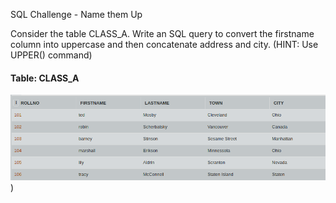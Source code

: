SQL Challenge - Name them Up

Consider the table CLASS_A. Write an SQL query to convert the firstname column into uppercase and then concatenate address and city. 
(HINT: Use UPPER() command)

#### Table: CLASS_A

![Test Image1](ss.png))
